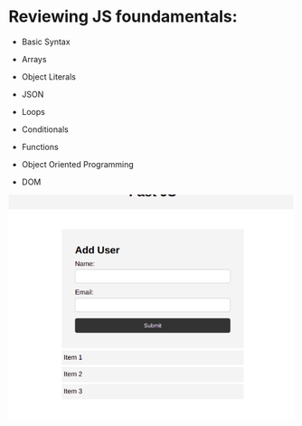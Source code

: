 # Reviewing JS foundamentals:
* Basic Syntax

* Arrays

* Object Literals

* JSON

* Loops

* Conditionals

* Functions

* Object Oriented Programming

* DOM


![alt screenshot](pic.png)
